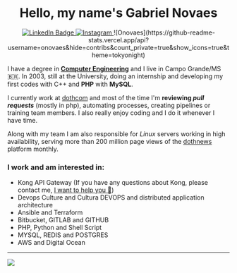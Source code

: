 <div id="badges" align="center">
<h1>Hello, my name's Gabriel Novaes</h1> 
<a href="https://www.linkedin.com/in/onovaes/">
    <img src="https://img.shields.io/badge/LinkedIn-blue?style=for-the-badge&logo=linkedin&logoColor=white" alt="LinkedIn Badge"/>
</a>
<a href="https://www.instagram.com/onovaes/">
    <img src="https://img.shields.io/badge/Instagram-E4405F?style=for-the-badge&logo=instagram&logoColor=white" alt="Instagram"/>
</a>
![Onovaes](https://github-readme-stats.vercel.app/api?username=onovaes&hide=contribs&count_private=true&show_icons=true&theme=tokyonight) 
</div>


I have a degree in **[Computer Engineering](https://blogdogabrielnovaes.files.wordpress.com/2021/04/diploma.pdf)** and I live in Campo Grande/MS :brazil:. In 2003, still at the University, doing an internship and developing my first codes with C++ and **PHP** with **MySQL**.

I currently work at [dothcom](https://www.dothcom.net) and most of the time I'm **reviewing *pull requests*** (mostly in php), automating processes, creating pipelines or training team members. I also really enjoy coding and I do it whenever I have time.

Along with my team I am also responsible for *Linux* servers working in high availability, serving more than 200 million page views of the [dothnews](https://www.dothnews.com.br) platform monthly.


### I work and am interested in:

 - Kong API Gateway (If you have any questions about Kong, please contact me, [I want to help you :hugs:](https://www.facebook.com/groups/572729720804030))
 - Devops Culture and Cultura DEVOPS and distributed application architecture
 - Ansible and Terraform
 - Bitbucket, GITLAB and GITHUB
 - PHP, Python and Shell Script
 - MYSQL, REDIS and POSTGRES
 - AWS and Digital Ocean
 
---

![](https://komarev.com/ghpvc/?username=onovaes&color=green&style=for-the-badge)